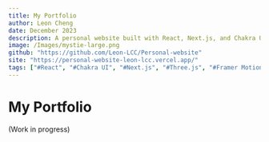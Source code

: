 ```yaml
---
title: My Portfolio
author: Leon Cheng
date: December 2023
description: A personal website built with React, Next.js, and Chakra UI. Some cool animations are also added with Framer Motion and Three.js.
image: /Images/mystie-large.png
github: "https://github.com/Leon-LCC/Personal-website"
site: "https://personal-website-leon-lcc.vercel.app/"
tags: ["#React", "#Chakra UI", "#Next.js", "#Three.js", "#Framer Motion", "#Markdown", "#Vercel"]
---
```

# My Portfolio
(Work in progress)